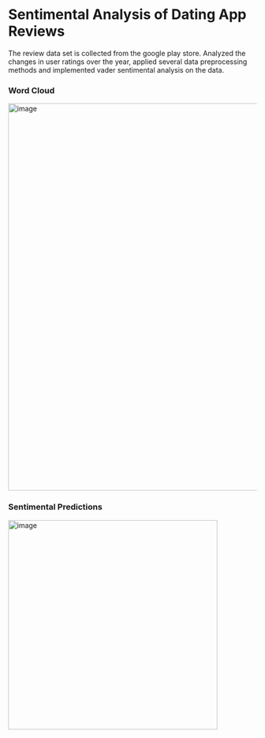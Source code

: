 # Sentimental Analysis of Dating App Reviews
The review data set is collected from the google play store. Analyzed the changes in user ratings over the year, applied several data preprocessing methods and implemented vader sentimental analysis on the data.

### Word Cloud

<img width="784" alt="image" src="https://user-images.githubusercontent.com/50318272/213113927-a2a5501b-5d3a-4f97-b6ec-bed031ea659e.png">


### Sentimental Predictions

<img width="424" alt="image" src="https://user-images.githubusercontent.com/50318272/213113993-dbaad32f-b943-4989-b095-546e3732ce55.png">

